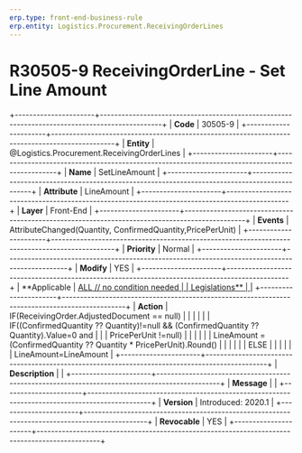 ```yaml
---
erp.type: front-end-business-rule
erp.entity: Logistics.Procurement.ReceivingOrderLines
---
```


# R30505-9 ReceivingOrderLine - Set Line Amount
+----------------------+-----------------------------------------------------------------------------------------------+
| **Code**             | 30505-9                                                                                       |
+----------------------+-----------------------------------------------------------------------------------------------+
| **Entity**           | @Logistics.Procurement.ReceivingOrderLines                                                                            |
+----------------------+-----------------------------------------------------------------------------------------------+
| **Name**             | SetLineAmount                                                                                 |
+----------------------+-----------------------------------------------------------------------------------------------+
| **Attribute**        | LineAmount                                                                                    |
+----------------------+-----------------------------------------------------------------------------------------------+
| **Layer**            | Front-End                                                                                     |
+----------------------+-----------------------------------------------------------------------------------------------+
| **Events**           | AttributeChanged(Quantity, ConfirmedQuantity,PricePerUnit)                                    |
+----------------------+-----------------------------------------------------------------------------------------------+
| **Priority**         | Normal                                                                                        |
+----------------------+-----------------------------------------------------------------------------------------------+
| **Modify**           | YES                                                                                           |
+----------------------+-----------------------------------------------------------------------------------------------+
| **Applicable         | [ALL // no condition needed                                                                   |
| Legislations**       | ](https://confluence.erp.net/display/techdoc/Country+Specific+Functionality)                  |
+----------------------+-----------------------------------------------------------------------------------------------+
| **Action**           | IF(ReceivingOrder.AdjustedDocument == null)                                                   |
|                      |                                                                                               |
|                      | IF((ConfirmedQuantity ?? Quantity)!=null && (ConfirmedQuantity ?? Quantity).Value=0 and       |
|                      | PricePerUnit !=null)                                                                          |
|                      |                                                                                               |
|                      | LineAmount = (ConfirmedQuantity ?? Quantity \* PricePerUnit).Round()                          |
|                      |                                                                                               |
|                      | ELSE                                                                                          |
|                      |                                                                                               |
|                      | LineAmount=LineAmount                                                                         |
+----------------------+-----------------------------------------------------------------------------------------------+
| **Description**      |                                                                                               |
+----------------------+-----------------------------------------------------------------------------------------------+
| **Message**          |                                                                                               |
+----------------------+-----------------------------------------------------------------------------------------------+
| **Version**          | Introduced: 2020.1                                                                            |
+----------------------+-----------------------------------------------------------------------------------------------+
| **Revocable**        | YES                                                                                           |
+----------------------+-----------------------------------------------------------------------------------------------+

  

  

  
